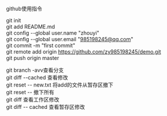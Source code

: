 github使用指令  
  
git init  
git add README.md  
git config --global user.name "zhouyi"  
git config --global user.email "985198245@qq.com"  
git commit -m "first commit"  
git remote add origin https://github.com/zy985198245/demo.git  
git push origin master  

  
git branch -avv查看分支  
git diff --cached 查看修改  
git reset -- new.txt  将add的文件从暂存区撤下  
git reset --   撤下所有  
git diff 查看工作区修改  
git diff -- cached 查看暂存区修改  

